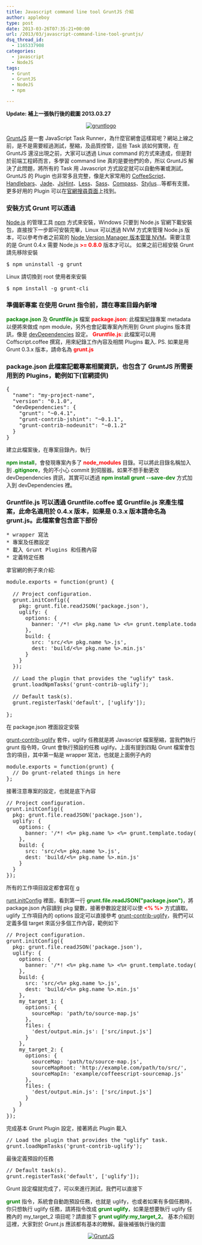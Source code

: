 ```yaml
---
title: Javascript command line tool GruntJS 介紹
author: appleboy
type: post
date: 2013-03-26T07:35:21+00:00
url: /2013/03/javascript-command-line-tool-gruntjs/
dsq_thread_id:
  - 1165337908
categories:
  - javascript
  - NodeJS
tags:
  - Grunt
  - GruntJS
  - NodeJS
  - npm

---
```

**Update: 補上一張執行後的截圖 2013.03.27** 

<div style="margin: 0 auto; text-align: center;">
  <a title="gruntlogo by appleboy46, on Flickr" href="https://www.flickr.com/photos/appleboy/8591850168/"><img alt="gruntlogo" src="https://i2.wp.com/farm9.staticflickr.com/8244/8591850168_ca0e125ffa_n.jpg?resize=320%2C320&#038;ssl=1" data-recalc-dims="1" /></a>
</div>

<a href="http://gruntjs.com/" target="_blank">GruntJS</a> 是一套 JavaScript Task Runner，為什麼官網會這樣寫呢？網站上線之前，是不是需要經過測試，壓縮，及品質控管，這些 Task 該如何實現，在 GruntJS 還沒出現之前，大家可以透過 Linux command 的方式來達成，但是對於前端工程師而言，多學習 command line 真的是要他們的命，所以 GruntJS 解決了此問題，將所有的 Task 用 Javascript 方式設定就可以自動佈署或測試。GruntJS 的 Plugin 也非常多且完整，像是大家常用的 <a href="http://coffeescript.org/" target="_blank">CoffeeScript</a>、<a href="http://handlebarsjs.com/" target="_blank">Handlebars</a>、<a href="http://jade-lang.com/" target="_blank">Jade</a>、<a href="http://www.jshint.com/" target="_blank">JsHint</a>、<a href="http://lesscss.org/" target="_blank">Less</a>、<a href="http://sass-lang.com/" target="_blank">Sass</a>、<a href="http://compass-style.org/" target="_blank">Compass</a>、<a href="http://learnboost.github.com/stylus/" target="_blank">Stylus</a>…等都有支援。更多好用的 Plugin 可以在<a href="http://gruntjs.com/plugins" target="_blank">官網搜尋頁面</a>上找到。 

### 安裝方式 Grunt 可以透過 

<a href="http://nodejs.org/" target="_blank">Node.js</a> 的管理工具 <a href="https://npmjs.org/" target="_blank">npm</a> 方式來安裝，Windows 只要到 Node.js 官網下載安裝包，直接按下一步即可安裝完畢，Linux 可以透過 NVM 方式來管理 Node.js 版本，可以參考作者之前寫的 <a href="http://blog.wu-boy.com/2013/01/node-version-manager/" target="_blank">Node Version Manager 版本管理 NVM</a>。需要注意的是 Grunt 0.4.x 需要 Node.js <span style="color: red;"><strong>>= 0.8.0</strong></span> 版本才可以。 <!--more--> 如果之前已經安裝 Grunt 請先移除安裝 

<pre class="brush: bash; title: ; notranslate" title="">$ npm uninstall -g grunt</pre> Linux 請切換到 root 使用者來安裝 

<pre class="brush: bash; title: ; notranslate" title="">$ npm install -g grunt-cli</pre>

### 準備新專案 在使用 Grunt 指令前，請在專案目錄內新增 

**<span style="color:green">package.json</span>** 及 **<span style="color:green">Gruntfile.js</span>** 檔案 **<span style="color:red">package.json</span>**: 此檔案紀錄專案 metadata 以便將來做成 npm module，另外也會記載專案內所用到 Grunt plugins 版本資訊，像是 <a href="https://npmjs.org/doc/json.html#devDependencies" target="_blank">devDependencies</a> 設定。 **<span style="color:red">Gruntfile.js</span>**: 此檔案可以用 Coffscript.coffee 撰寫，用來紀錄工作內容及相關 Plugins 載入. PS. 如果是用 Grunt 0.3.x 版本，請命名為 **<span style="color:red">grunt.js</span>** 

### package.json 此檔案記載專案相關資訊，也包含了 GruntJS 所需要用到的 Plugins，範例如下(官網提供) 

<pre class="brush: bash; title: ; notranslate" title="">{
  "name": "my-project-name",
  "version": "0.1.0",
  "devDependencies": {
    "grunt": "~0.4.1",
    "grunt-contrib-jshint": "~0.1.1",
    "grunt-contrib-nodeunit": "~0.1.2"
  }
}</pre> 建立此檔案後，在專案目錄內，執行 

<span style="color:green"><strong>npm install</strong></span>，會發現專案內多了 **<span style="color:red">node_modules</span>** 目錄。可以將此目錄名稱加入到 <span style="color:green"><strong>.gitignore</strong></span>，免的不小心 commit 到伺服器。如果不想手動更改 devDependencies 資訊，其實可以透過 <span style="color:green"><strong>npm install grunt --save-dev</strong></span> 方式加入到 devDependencies 裡。 

### Gruntfile.js 可以透過 Gruntfile.coffee 或 Gruntfile.js 來產生檔案，此命名適用於 0.4.x 版本，如果是 0.3.x 版本請命名為 grunt.js。此檔案會包含底下部份 

<pre class="brush: bash; title: ; notranslate" title="">* wrapper 寫法
* 專案及任務設定
* 載入 Grunt Plugins 和任務內容
* 定義特定任務</pre> 拿官網的例子來介紹: 

<pre class="brush: jscript; title: ; notranslate" title="">module.exports = function(grunt) {

  // Project configuration.
  grunt.initConfig({
    pkg: grunt.file.readJSON('package.json'),
    uglify: {
      options: {
        banner: '/*! <%= pkg.name %> <%= grunt.template.today("yyyy-mm-dd") %> */\n'
      },
      build: {
        src: 'src/<%= pkg.name %>.js',
        dest: 'build/<%= pkg.name %>.min.js'
      }
    }
  });

  // Load the plugin that provides the "uglify" task.
  grunt.loadNpmTasks('grunt-contrib-uglify');

  // Default task(s).
  grunt.registerTask('default', ['uglify']);

};</pre> 在 package.json 裡面設定安裝 

<a href="https://github.com/gruntjs/grunt-contrib-uglify" target="_blank">grunt-contrib-uglify</a> 套件，uglify 任務就是將 Javascript 檔案壓縮，當我們執行 grunt 指令時，Grunt 會執行預設的任務 uglify。上面有提到四點 Grunt 檔案會包含的項目，其中第一點是 wrapper 寫法，也就是上面例子內的 

<pre class="brush: jscript; title: ; notranslate" title="">module.exports = function(grunt) {
  // Do grunt-related things in here
};</pre> 接著注意專案的設定，也就是底下內容 

<pre class="brush: jscript; title: ; notranslate" title="">// Project configuration.
grunt.initConfig({
  pkg: grunt.file.readJSON('package.json'),
  uglify: {
    options: {
      banner: '/*! <%= pkg.name %> <%= grunt.template.today("yyyy-mm-dd") %> */\n'
    },
    build: {
      src: 'src/<%= pkg.name %>.js',
      dest: 'build/<%= pkg.name %>.min.js'
    }
  }
});</pre> 所有的工作項目設定都會寫在 g

<a href="http://gruntjs.com/grunt#grunt.initconfig" target="_blank">runt.initConfig</a> 裡面，看到第一行 <span style="color:green"><strong>grunt.file.readJSON("package.json")</strong></span>，將 package.json 內容讀到 pkg 變數，接著參數設定就可以使 **<span style="color:red"><% %></span>** 方式讀取。uglify 工作項目內的 options 設定可以直接參考 <a href="https://github.com/gruntjs/grunt-contrib-uglify" target="_blank">grunt-contrib-uglify</a>，我們可以定義多個 target 來區分多個工作內容，範例如下 

<pre class="brush: jscript; title: ; notranslate" title="">// Project configuration.
grunt.initConfig({
  pkg: grunt.file.readJSON('package.json'),
  uglify: {
    options: {
      banner: '/*! <%= pkg.name %> <%= grunt.template.today("yyyy-mm-dd") %> */\n'
    },
    build: {
      src: 'src/<%= pkg.name %>.js',
      dest: 'build/<%= pkg.name %>.min.js'
    },
    my_target_1: {
      options: {
        sourceMap: 'path/to/source-map.js'
      },
      files: {
        'dest/output.min.js': ['src/input.js']
      }
    },
    my_target_2: {
      options: {
        sourceMap: 'path/to/source-map.js',
        sourceMapRoot: 'http://example.com/path/to/src/',
        sourceMapIn: 'example/coffeescript-sourcemap.js'
      },
      files: {
        'dest/output.min.js': ['src/input.js']
      }
    }
  }
});</pre> 完成基本 Grunt Plugin 設定，接著將此 Plugin 載入 

<pre class="brush: jscript; title: ; notranslate" title="">// Load the plugin that provides the "uglify" task.
grunt.loadNpmTasks('grunt-contrib-uglify');</pre> 最後定義預設的任務 

<pre class="brush: jscript; title: ; notranslate" title="">// Default task(s).
grunt.registerTask('default', ['uglify']);</pre> Grunt 設定檔就完成了，可以來進行測試，我們可以直接下 

**<span style="color:green">grunt</span>** 指令，系統會自動跑預設任務，也就是 uglify，也或者如果有多個任務時，你只想執行 uglify 任務，請將指令改成 **<span style="color:green">grunt uglify</span>**，如果是想要執行 uglify 任務內的 my\_target\_2 項目呢？請直接下 **<span style="color:green">grunt uglify:my_target_2</span>**。 基本介紹到這裡，大家對於 Grunt.js 應該都有基本的瞭解。最後補張執行後的圖 

<div style="margin:0 auto; text-align:center">
  <a href="https://www.flickr.com/photos/appleboy/8594641220/" title="GruntJS by appleboy46, on Flickr"><img src="https://i1.wp.com/farm9.staticflickr.com/8525/8594641220_7f993b2ac0.jpg?resize=486%2C500&#038;ssl=1" alt="GruntJS" data-recalc-dims="1" /></a>
</div>